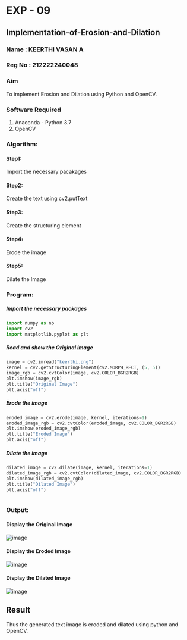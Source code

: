 # EXP - 09
## Implementation-of-Erosion-and-Dilation
### Name : KEERTHI VASAN A
### Reg No : 212222240048
### Aim
To implement Erosion and Dilation using Python and OpenCV.
### Software Required
1. Anaconda - Python 3.7
2. OpenCV
### Algorithm:
#### Step1:<br>
Import the necessary pacakages

#### Step2:<br>
Create the text using cv2.putText

#### Step3:<br>
Create the structuring element

#### Step4:<br>
Erode the image


#### Step5: <br>
Dilate the Image

 
### Program:

##### Import the necessary packages
``` Python
import numpy as np
import cv2
import matplotlib.pyplot as plt
```
##### Read and show the Original image
``` Python
image = cv2.imread("keerthi.png")
kernel = cv2.getStructuringElement(cv2.MORPH_RECT, (5, 5))
image_rgb = cv2.cvtColor(image, cv2.COLOR_BGR2RGB)
plt.imshow(image_rgb)
plt.title("Original Image")
plt.axis("off")
```

##### Erode the image
``` Python
eroded_image = cv2.erode(image, kernel, iterations=1)
eroded_image_rgb = cv2.cvtColor(eroded_image, cv2.COLOR_BGR2RGB)
plt.imshow(eroded_image_rgb)
plt.title("Eroded Image")
plt.axis("off")

```
##### Dilate the image
``` Python
dilated_image = cv2.dilate(image, kernel, iterations=1)
dilated_image_rgb = cv2.cvtColor(dilated_image, cv2.COLOR_BGR2RGB)
plt.imshow(dilated_image_rgb)
plt.title("Dilated Image")
plt.axis("off")



```
### Output:

#### Display the Original Image


![image](https://github.com/user-attachments/assets/58f508b3-c98f-4224-afaf-6797bc977199)


#### Display the Eroded Image


![image](https://github.com/user-attachments/assets/62e96702-9441-47a8-89e6-e37db280382f)



#### Display the Dilated Image


![image](https://github.com/user-attachments/assets/725387d5-9f6f-4d0b-b490-6e70332e3fc0)



## Result
Thus the generated text image is eroded and dilated using python and OpenCV.
